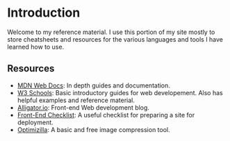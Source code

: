 # Introduction

Welcome to my reference material. I use this portion of my site mostly to store cheatsheets and resources for the various languages and tools I have learned how to use.

## Resources
* [MDN Web Docs](https://developer.mozilla.org/en-US/): In depth guides and documentation.
* [W3 Schools](https://www.w3schools.com/): Basic introductory guides for web developement. Also has helpful examples and reference material.
* [Alligator.io](https://alligator.io/): Front-end Web development blog.
* [Front-End Checklist](https://frontendchecklist.io/): A useful checklist for preparing a site for deployment.
* [Optimizilla](http://optimizilla.com/): A basic and free image compression tool.